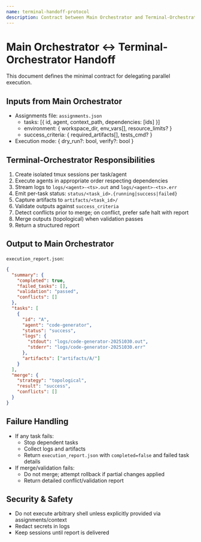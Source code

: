 ```yaml
---
name: terminal-handoff-protocol
description: Contract between Main Orchestrator and Terminal-Orchestrator for parallel execution requests and result returns.
---
```


# Main Orchestrator ↔ Terminal-Orchestrator Handoff

This document defines the minimal contract for delegating parallel execution.

## Inputs from Main Orchestrator
- Assignments file: `assignments.json`
  - tasks: [{ id, agent, context_path, dependencies: [ids] }]
  - environment: { workspace_dir, env_vars[], resource_limits? }
  - success_criteria: { required_artifacts[], tests_cmd? }
- Execution mode: { dry_run?: bool, verify?: bool }

## Terminal-Orchestrator Responsibilities
1. Create isolated tmux sessions per task/agent
2. Execute agents in appropriate order respecting dependencies
3. Stream logs to `logs/<agent>-<ts>.out` and `logs/<agent>-<ts>.err`
4. Emit per-task status: `status/<task_id>.{running|success|failed}`
5. Capture artifacts to `artifacts/<task_id>/`
6. Validate outputs against `success_criteria`
7. Detect conflicts prior to merge; on conflict, prefer safe halt with report
8. Merge outputs (topological) when validation passes
9. Return a structured report

## Output to Main Orchestrator
`execution_report.json`:
```json
{
  "summary": {
    "completed": true,
    "failed_tasks": [],
    "validation": "passed",
    "conflicts": []
  },
  "tasks": [
    {
      "id": "A",
      "agent": "code-generator",
      "status": "success",
      "logs": {
        "stdout": "logs/code-generator-20251030.out",
        "stderr": "logs/code-generator-20251030.err"
      },
      "artifacts": ["artifacts/A/"]
    }
  ],
  "merge": {
    "strategy": "topological",
    "result": "success",
    "conflicts": []
  }
}
```

## Failure Handling
- If any task fails:
  - Stop dependent tasks
  - Collect logs and artifacts
  - Return `execution_report.json` with `completed=false` and failed task details
- If merge/validation fails:
  - Do not merge; attempt rollback if partial changes applied
  - Return detailed conflict/validation report

## Security & Safety
- Do not execute arbitrary shell unless explicitly provided via assignments/context
- Redact secrets in logs
- Keep sessions until report is delivered
